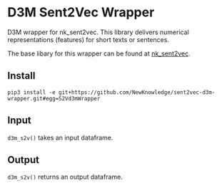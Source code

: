 # D3M Sent2Vec Wrapper

D3M wrapper for nk_sent2vec. This library delivers numerical representations (features) for short texts or sentences. 

The base libary for this wrapper can be found at [nk_sent2vec](https://github.com/NewKnowledge/nk-sent2vec).

## Install

`pip3 install -e git+https://github.com/NewKnowledge/sent2vec-d3m-wrapper.git#egg=S2Vd3mWrapper`

## Input

`d3m_s2v()` takes an input dataframe.

## Output

`d3m_s2v()` returns an output dataframe.

